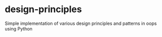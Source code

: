 # design-principles
Simple implementation of various design principles and patterns in oops using Python
